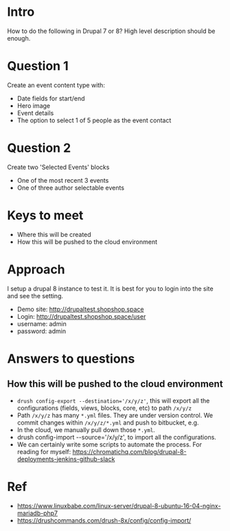 # Intro

How to do the following in Drupal 7 or 8? High level description should be enough.

# Question 1
Create an event content type with:
* Date fields for start/end
* Hero image
* Event details
* The option to select 1 of 5 people as the event contact

# Question 2
Create two 'Selected Events' blocks
* One of the most recent 3 events
* One of three author selectable events

# Keys to meet
* Where this will be created
* How this will be pushed to the cloud environment


# Approach
I setup a drupal 8 instance to test it. It is best for you to login into the site and see the setting.

* Demo site: http://drupaltest.shopshop.space
* Login: http://drupaltest.shopshop.space/user
* username: admin
* password: admin


# Answers to questions

## How this will be pushed to the cloud environment
* ```drush config-export --destination='/x/y/z'```, this will export all the configurations (fields, views, blocks, core, etc) to path ```/x/y/z```
* Path ```/x/y/z``` has many ```*.yml``` files. They are under version control. We commit changes within ```/x/y/z/*.yml``` and push to bitbucket, e.g.
* In the cloud, we manually pull down those ```*.yml```.
* drush config-import --source='/x/y/z', to import all the configurations.
* We can certainly write some scripts to automate the process. For reading for myself: https://chromatichq.com/blog/drupal-8-deployments-jenkins-github-slack

# Ref
* https://www.linuxbabe.com/linux-server/drupal-8-ubuntu-16-04-nginx-mariadb-php7
* https://drushcommands.com/drush-8x/config/config-import/
